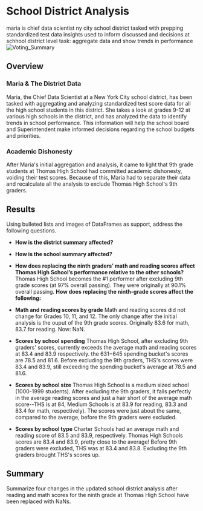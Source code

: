 # School District Analysis
maria is chief data scientist ny city school district
tasked with prepping standardized test data
insights used to inform discussed and decisions at schhool district level
task: aggregate data and show trends in performance
![Voting_Summary](Voting_Summary.png)
## Overview
### Maria & The District Data
Maria, the Chief Data Scientist at a New York City school district, has been tasked with aggregating and analyzing standardized test score data for all the high school students in this district. She takes a look at grades 9-12 at various high schools in the district, and has analyzed the data to identify trends in school performance. This information will help the school board and Superintendent make informed decisions regarding the school budgets and priorities. 

### Academic Dishonesty
After Maria's initial aggregation and analysis, it came to light that 9th grade students at Thomas High School had committed academic dishonesty, voiding their test scores. Because of this, Maria had to separate their data and recalculate all the analysis to exclude Thomas High School's 9th graders.

## Results
Using bulleted lists and images of DataFrames as support, address the following questions.

- **How is the district summary affected?** 

- **How is the school summary affected?** 

- **How does replacing the ninth graders’ math and reading scores affect Thomas High School’s performance relative to the other schools?** Thomas High School becomes the #1 performer after excluding 9th grade scores (at 97% overall passing). They were originally at 90.1% overall passing.
**How does replacing the ninth-grade scores affect the following:**
- **Math and reading scores by grade** Math and reading scores did not change for Grades 10, 11, and 12. The only change after the initial analysis is the ouput of the 9th grade scores. Originally 83.6 for math, 83.7 for reading. Now: NaN.
- **Scores by school spending** Thomas High School, after excluding 9th graders' scores, currently exceeds the average math and reading scores at 83.4 and 83.9 respectively. the $631-$645 spending bucket's scores are 78.5 and 81.6. Before excluding the 9th graders, THS's scores were 83.4 and 83.9, still exceeding the spending bucket's average at 78.5 and 81.6.
- **Scores by school size** Thomas High School is a medium sized school (1000-1999 students). After excluding the 9th graders, it falls perfectly in the average reading scores and just a hair short of the average math score--THS is at 84, Medium Schools is at 83.9 for reading, 83.3 and 83.4 for math, respectively). The scores were just about the same, compared to the average, before the 9th graders were excluded.
- **Scores by school type** Charter Schools had an average math and reading score of 83.5 and 83.9, respectively. Thomas High Schools scores are 83.4 and 83.9, pretty close to the average! Before 9th graders were excluded, THS was at 83.4 and 83.8. Excluding the 9th graders brought THS's scores up.

## Summary
Summarize four changes in the updated school district analysis after reading and math scores for the ninth grade at Thomas High School have been replaced with NaNs.
